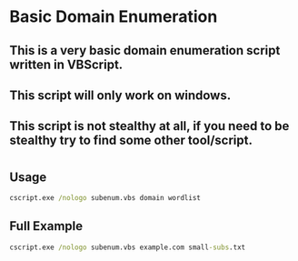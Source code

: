 # Basic Domain Enumeration

## This is a very basic domain enumeration script written in VBScript.
## This script will only work on windows.
## This script is not stealthy at all, if you need to be stealthy try to find some other tool/script.
#
## Usage
```cmd
cscript.exe /nologo subenum.vbs domain wordlist
```
## Full Example
```cmd
cscript.exe /nologo subenum.vbs example.com small-subs.txt
```
